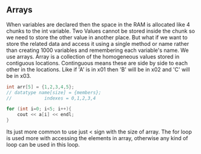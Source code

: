 ## Arrays
When variables are declared then the space in the RAM is allocated like 4 chunks to the int variable. Two Values cannot be stored inside the chunk so we need to store the other value in another place.
But what if we want to store the related data and access it using a single method or name rather than creating 1000 variables and remembering each variable's name.
We use arrays. 
Array is a collection of the homogeneous values stored in contiguous locations.
Continguous means these are side by side to each other in the locations.
Like if 'A' is in x01 then 'B' will be in x02 and 'C' will be in x03.
```cpp
int arr[5] = {1,2,3,4,5};
// datatype name[size] = {members};
//            indexes = 0,1,2,3,4

for (int i=0; i<5; i++){
    cout << a[i] << endl;
}
```
Its just more common to use just < sign with the size of array.
The for loop is used more with accessing the elements in array, otherwise any kind of loop can be used in this loop.